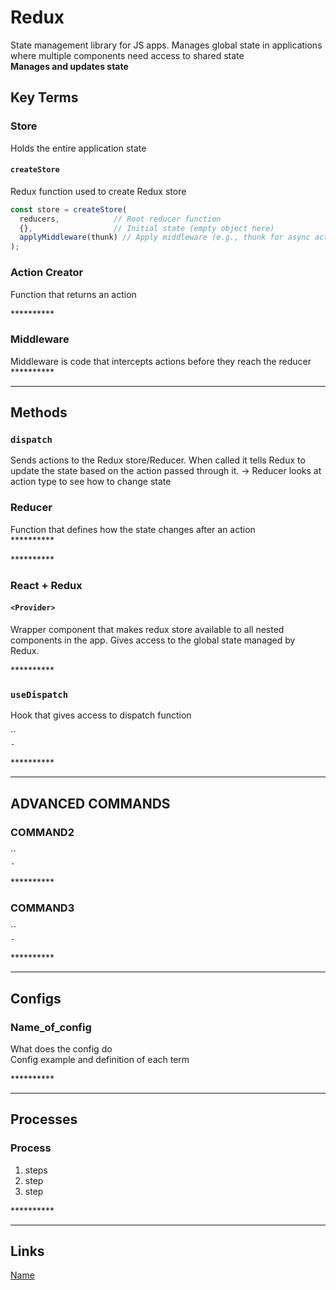 # Redux

State management library for JS apps. Manages global state in applications where multiple components need access to shared state  
**Manages and updates state**

## Key Terms

### Store

Holds the entire application state  
#### `createStore`  
Redux function used to create Redux store
```ts
const store = createStore(
  reducers,            // Root reducer function
  {},                  // Initial state (empty object here)
  applyMiddleware(thunk) // Apply middleware (e.g., thunk for async actions)
);

```

### Action Creator

Function that returns an action


\*\*\*\*\*\*\*\*\*\*



### Middleware  

Middleware is code that intercepts actions before they reach the reducer  
\*\*\*\*\*\*\*\*\*\*

---

## Methods

### `dispatch`

Sends actions to the Redux store/Reducer. When called it tells Redux to update the state based on the action passed through it. -> Reducer looks at action type to see how to change state

### Reducer

Function that defines how the state changes after an action  
\*\*\*\*\*\*\*\*\*\*

\*\*\*\*\*\*\*\*\*\*

### React + Redux

#### `<Provider>`
Wrapper component that makes redux store available to all nested components in the app. Gives access to the global state managed by Redux.


\*\*\*\*\*\*\*\*\*\*

### `useDispatch`
Hook that gives access to dispatch function

``  
`-`

\*\*\*\*\*\*\*\*\*\*

---

## ADVANCED COMMANDS

### COMMAND2

``  
`-`

\*\*\*\*\*\*\*\*\*\*

### COMMAND3

``  
`-`

\*\*\*\*\*\*\*\*\*\*

---

## Configs

### Name_of_config

What does the config do  
Config example and definition of each term

\*\*\*\*\*\*\*\*\*\*

---

## Processes

### Process

1. steps
2. step
3. step

\*\*\*\*\*\*\*\*\*\*

---

## Links

[Name](link)  
